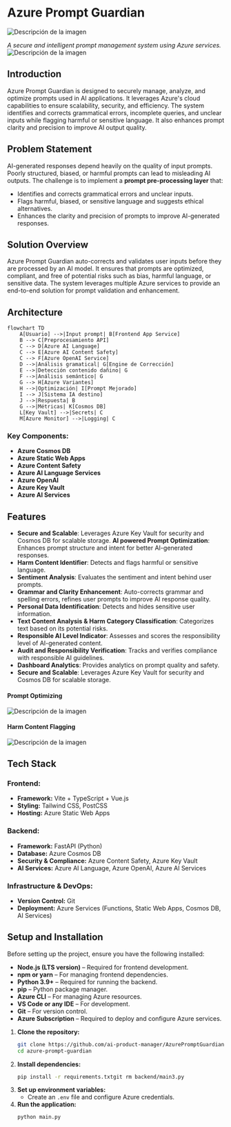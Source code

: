 # **Azure Prompt Guardian**  
![Descripción de la imagen](https://drive.google.com/uc?export=view&id=17uZdVY2gDOP1g6q14pPd6-c4R-jIq8S-)

*A secure and intelligent prompt management system using Azure services.*
![Descripción de la imagen](https://drive.google.com/uc?export=view&id=1aVfPIOu1zaO3vv6VL7HjJ8fWwuz56iRL)
## **Introduction**
Azure Prompt Guardian is designed to securely manage, analyze, and optimize prompts used in AI applications. It leverages Azure's cloud capabilities to ensure scalability, security, and efficiency. The system identifies and corrects grammatical errors, incomplete queries, and unclear inputs while flagging harmful or sensitive language. It also enhances prompt clarity and precision to improve AI output quality.

## **Problem Statement**
AI-generated responses depend heavily on the quality of input prompts. Poorly structured, biased, or harmful prompts can lead to misleading AI outputs. The challenge is to implement a **prompt pre-processing layer** that:
- Identifies and corrects grammatical errors and unclear inputs.
- Flags harmful, biased, or sensitive language and suggests ethical alternatives.
- Enhances the clarity and precision of prompts to improve AI-generated responses.

## **Solution Overview**
Azure Prompt Guardian auto-corrects and validates user inputs before they are processed by an AI model. It ensures that prompts are optimized, compliant, and free of potential risks such as bias, harmful language, or sensitive data. The system leverages multiple Azure services to provide an end-to-end solution for prompt validation and enhancement.

## **Architecture**
```mermaid
flowchart TD
    A[Usuario] -->|Input prompt| B[Frontend App Service]
    B --> C[Preprocesamiento API]
    C --> D[Azure AI Language]
    C --> E[Azure AI Content Safety]
    C --> F[Azure OpenAI Service]
    D -->|Análisis gramatical| G[Engine de Corrección]
    E -->|Detección contenido dañino| G
    F -->|Análisis semántico| G
    G --> H[Azure Variantes]
    H -->|Optimización| I[Prompt Mejorado]
    I --> J[Sistema IA destino]
    J -->|Respuesta| B
    G -->|Métricas| K[Cosmos DB]
    L[Key Vault] -->|Secrets| C
    M[Azure Monitor] -->|Logging| C
```


### **Key Components:**
- **Azure Cosmos DB** 
- **Azure Static Web Apps** 
- **Azure Content Safety** 
- **Azure AI Language Services** 
- **Azure OpenAI** 
- **Azure Key Vault** 
- **Azure AI Services** 

## **Features**

- **Secure and Scalable**: Leverages Azure Key Vault for security and Cosmos DB for scalable storage.
**AI powered Prompt Optimization**: Enhances prompt structure and intent for better AI-generated responses.
- **Harm Content Identifier**: Detects and flags harmful or sensitive language.
- **Sentiment Analysis**: Evaluates the sentiment and intent behind user prompts.
- **Grammar and Clarity Enhancement**: Auto-corrects grammar and spelling errors, refines user prompts to improve AI response quality.
- **Personal Data Identification**: Detects and hides sensitive user information.
- **Text Content Analysis & Harm Category Classification**: Categorizes text based on its potential risks.
- **Responsible AI Level Indicator**: Assesses and scores the responsibility level of AI-generated content.
- **Audit and Responsibility Verification**: Tracks and verifies compliance with responsible AI guidelines.
- **Dashboard Analytics**: Provides analytics on prompt quality and safety.
- **Secure and Scalable**: Leverages Azure Key Vault for security and Cosmos DB for scalable storage.

#### Prompt Optimizing 
![Descripción de la imagen](https://drive.google.com/uc?export=view&id=17uZdVY2gDOP1g6q14pPd6-c4R-jIq8S-)

#### Harm Content Flagging 
![Descripción de la imagen](https://drive.google.com/uc?export=view&id=1z1Hepn-pKjDB6zZlas0Kf690UB079699)

## **Tech Stack**

### **Frontend:**
- **Framework:** Vite + TypeScript + Vue.js 
- **Styling:** Tailwind CSS, PostCSS
- **Hosting:** Azure Static Web Apps

### **Backend:**
- **Framework:** FastAPI (Python)
- **Database:** Azure Cosmos DB
- **Security & Compliance:** Azure Content Safety, Azure Key Vault
- **AI Services:** Azure AI Language, Azure OpenAI, Azure AI Services

### **Infrastructure & DevOps:**
- **Version Control:** Git 
- **Deployment:** Azure Services (Functions, Static Web Apps, Cosmos DB, AI Services)

## **Setup and Installation**
Before setting up the project, ensure you have the following installed:

- **Node.js (LTS version)** – Required for frontend development.
- **npm or yarn** – For managing frontend dependencies.
- **Python 3.9+** – Required for running the backend.
- **pip** – Python package manager.
- **Azure CLI** – For managing Azure resources.
- **VS Code or any IDE** – For development.
- **Git** – For version control.
- **Azure Subscription** – Required to deploy and configure Azure services.

1. **Clone the repository:**
   ```sh
   git clone https://github.com/ai-product-manager/AzurePromptGuardian
   cd azure-prompt-guardian
   ```
2. **Install dependencies:**
   ```sh
   pip install -r requirements.txtgit rm backend/main3.py
   ```
3. **Set up environment variables:**
   - Create an `.env` file and configure Azure credentials.
4. **Run the application:**
   ```sh
   python main.py
   ```




